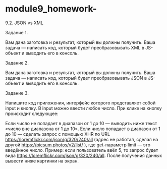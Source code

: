 # module9_homework-

9.2. JSON vs XML

Задание 1.

Вам дана заготовка и результат, который вы должны получить. Ваша задача — написать код, который будет преобразовывать XML в JS-объект и выводить его в консоль.

Задание 2.

Вам дана заготовка и результат, который вы должны получить. Ваша задача — написать код, который будет преобразовывать JSON в JS-объект и выводить его в консоль.

Задание 3.

Напишите код приложения, интерфейс которого представляет собой input и кнопку. В input можно ввести любое число. При клике на кнопку происходит следующее:

Если число не попадает в диапазон от 1 до 10 — выводить ниже текст «число вне диапазона от 1 до 10».
Если число попадает в диапазон от 1 до 10 — сделать запрос c помощью XHR по URL https://loremflickr.com/json/g/320/240/all (адрес не работал, сделал на другой https://picsum.photos/v2/list/ ), где get-параметр limit — это введённое число.
Пример: если пользователь ввёл 5, то запрос будет вида https://loremflickr.com/json/g/320/240/all.
После получения данных вывести ниже картинки на экран.
